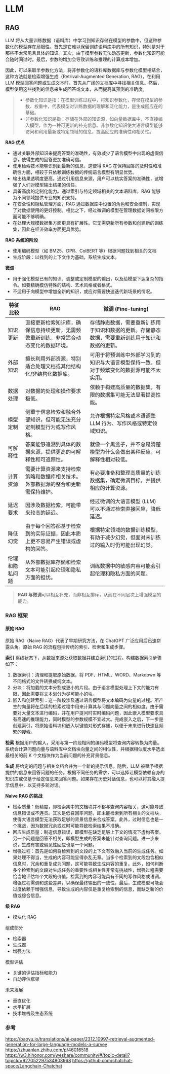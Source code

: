 # LLM

## RAG
LLM 将从大量训练数据（语料库）中学习到知识存储在模型的参数中，但这种参数化的模型存在局限性。首先是它难以保留训练语料库中的所有知识，特别是对于那些不太常见且具体的知识。其次，由于模型参数无法动态更新，参数化知识可能会随时间过时。最后，参数的增加会导致训练和推理的计算成本增加。

因此，可以采取半参数化方法，将非参数化的语料库数据库与参数化模型相结合，这种方法就是检索增强生成（Retrival-Augmented Generation, RAG），在利用 LLM 模型回答问题或生成文本时，首先从广阔的文档库中寻找相关信息。然后，模型使用这些找到的信息来生成回答或文本，从而提高其预测的准确度。
> - 参数化知识是指：在模型训练过程中，将知识参数化，存储在模型的参数、权重中，代表模型对训练数据的理解和泛化能力，是生成回应在的基础。
> - 非参数化知识是指：存储在外部的知识源，如向量数据库中，不直接编入模型，作为一种可更新的补充信息。非参数化知识使大语言模型能够访问和利用最新或特定领域的信息，提高回应的准确性和相关性。

**RAG 优点**
- 通过关联外部知识来提高答案的准确性，有效减少了语言模型中出现的虚假信息，使得生成的回答更加准确可信。
- 使用检索技术能够识别到最新的信息，这使得 RAG 在保持回答的及时性和准确性方面，相较于只依赖训练数据的传统语言模型有明显优势。
- 输出结果透明度更高。通过引用信息来源，用户可以核实答案的准确性，这增强了人们对模型输出结果的信任。
- 具备高度的定制化能力。通过索引与特定领域相关的文本语料库，RAG 能够为不同领域提供专业的知识支持。
- 在安全性和隐私管理方面，RAG 通过数据库中设置的角色和安全控制，实现了对数据使用的更好控制。相比之下，经过微调的模型在管理数据访问权限方面可能不够明确。
- 在处理大规模数据集方面更具有扩展性。它无需更新所有参数和创建新的训练集，因此在经济效率方面更具优势。

**RAG 系统的阶段**
- 使用编码模型（如 BM25、DPR、ColBERT 等）根据问题找到相关的文档
- 生成阶段：以找到的上下文作为基础，系统生成文本。

**微调**
- 用于强化模型已有的知识、调整或定制模型的输出，以及给模型下达复杂的指令。如要精确模仿特殊的结构、艺术风格或者格式。
- 不适用于向模型中增加全新的知识，或应对需要快速迭代新场景的情况。


| 特征比较    | RAG             | 微调 (Fine-tuning) |
|--------|----------------|--------|
| 知识更新| 直接更新检索知识库，确保信息持续更新，无需频繁重新训练，非常适合动态变化的数据环境。| 存储静态数据，需要重新训练用于知识和数据的更新。存储静态数据，需要重新训练用于知识和数据的更新。| 
| 外部知识	| 擅长利用外部资源，特别适合处理文档或其他结构化/非结构化数据库。	| 可用于将预训练中外部学习到的知识与大语言模型保持一致，但对于频繁变化的数据源可能不太实用。|
| 数据处理	| 对数据的处理和操作要求极低。	| 依赖于构建高质量的数据集，有限的数据集可能无法显著提高性能。|
| 模型定制	| 侧重于信息检索和融合外部知识，但可能无法充分定制模型行为或写作风格。	| 允许根据特定风格或术语调整 LLM 行为、写作风格或特定领域知识。|
| 可解释性	| 答案能够追溯到具体的数据来源，提供更高的可解释性和可追踪性。	| 就像一个黑盒子，并不总是清楚模型为什么会做出某种反应，可解释性相对较低。|
| 计算资源	| 需要计算资源来支持检索策略和数据库相关技术。外部数据源的整合和更新需保持维护。	| 有必要准备和整理高质量的训练数据集，确定微调目标，并提供相应的计算资源。|
| 延迟要求	| 因涉及数据检索，可能带来较高的延迟。	| 经过微调的大语言模型 (LLM) 可以不通过检索直接回应，降低延迟。|
| 降低幻觉	| 由于每个回答都基于检索到的实际证据，因此本质上更不容易产生错误或虚构的回答。	| 根据特定领域的数据训练模型，有助于减少幻觉，但面对未训练过的输入时仍可能出现幻觉。|
| 伦理和隐私问题	| 从外部数据库存储和检索文本可能引起伦理和隐私方面的担忧。	| 训练数据中的敏感内容可能会引起伦理和隐私方面的问题。|
> **RAG 与微调**可以相互补充，而非相互排斥，从而在不同层次上增强模型的能力。


### RAG 框架
#### 原始 RAG
原始 RAG（Naive RAG）代表了早期研究方法，在 ChatGPT 广泛应用后迅速崭露头角。原始 RAG 的流程包括传统的索引、检索和生成步骤。

**索引**
离线状态下，从数据来源处获取数据并建立索引的过程。构建数据索引步骤如下：
1. 数据索引：清理和提取原始数据，将 PDF、HTML、WORD、Markdown 等不同格式的文件转换成纯文本。
2. 分块：将加载的文本分割成更小的片段。由于语言模型处理上下文的能力有限，因此需要将文本划分为尽可能小的块。
3. 嵌入和创建索引：这一阶段涉及通过语言模型将文本编码为向量的过程。所产生的向量将在后续的检索过程中用来计算其与问题向量之间的相似度。由于需要对大量文本进行编码，并在用户提问时实时编码问题，因此嵌入模型要求具有高速的推理能力，同时模型的参数规模不宜过大。完成嵌入之后，下一步是创建索引，将原始语料块和嵌入以键值对形式存储，以便于未来进行快速且频繁的搜索。

**检索**
根据用户的输入，采用与第一阶段相同的编码模型将查询内容转换为向量。系统会计算问题向量与语料库中文档块向量之间的相似性，并根据相似度水平选出最相关的前 K 个文档块作为当前问题的补充背景信息。

**生成**
将给定的问题与相关文档合并为一个新的提示信息。随后，LLM 被赋予根据提供的信息来回答问题的任务。根据不同任务的需求，可以选择让模型依赖自身的知识库或仅基于给定信息来回答问题。如果存在历史对话信息，也可以将其融入提示信息中，以支持多轮对话。

**Naive RAG 的挑战**
- 检索质量：低精度，即检索集中的文档块并不都与查询内容相关，这可能导致信息错误或不连贯。其次是低召回率问题，即未能检索到所有相关的文档块，使得大语言模型无法获取足够的背景信息来合成答案。此外，过时信息也是一个挑战，因为数据冗余或过时可能导致检索结果不准确。
- 回应生成质量：制造信息错误，即模型在缺乏足够上下文的情况下虚构答案。另一个问题是回答不相关，即模型生成的答案未能针对查询问题。进一步来说，生成有害或偏见性回应也是一个问题。
- 增强过程：首先是如何将检索到的文段的上下文有效融入当前的生成任务。如果处理不得当，生成的内容可能显得杂乱无章。当多个检索到的文段包含相似信息时，冗余和重复成为问题，这可能导致生成内容的重复。此外，如何判断多个检索到的文段对生成任务的重要性或相关性非常有挑战性，增强过程需要恰当地评估每个文段的价值。检索到的内容可能具有不同的写作风格或语调，增强过程需调和这些差异，以确保最终输出的一致性。最后，生成模型可能会过度依赖于增强信息，导致生成的内容仅是重复检索到的信息，而缺乏新的价值或综合信息。

**级 RAG**


- 模块化 RAG


组成部分
- 检索器
- 生成器
- 增强方法


模型评估
- 关键的评估指标和能力
- 自动评估框架


未来发展
- 垂直优化
- 水平扩展
- 技术堆栈及生态系统



### 参考
https://baoyu.io/translations/ai-paper/2312.10997-retrieval-augmented-generation-for-large-language-models-a-survey
https://zhuanlan.zhihu.com/p/46016518
https://w3.hihonor.com/weshare/community/#/topic-detail?topicId=927052297534803968
https://github.com/chatchat-space/Langchain-Chatchat
